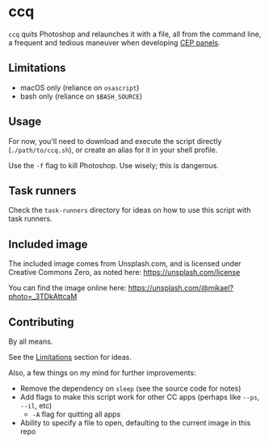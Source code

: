 # ccq

`ccq` quits Photoshop and relaunches it with a file, all from the command line, a frequent and tedious maneuver when developing [CEP panels](https://github.com/adobe-CEP/).

## Limitations

- macOS only (reliance on `osascript`)
- bash only (reliance on `$BASH_SOURCE`)

## Usage

For now, you'll need to download and execute the script directly (`./path/to/ccq.sh`), or create an alias for it in your shell profile.

Use the `-f` flag to kill Photoshop. Use wisely; this is dangerous.

## Task runners

Check the `task-runners` directory for ideas on how to use this script with task runners.

## Included image

The included image comes from Unsplash.com, and is licensed under Creative Commons Zero, as noted here:
https://unsplash.com/license

You can find the image online here:
https://unsplash.com/@mikael?photo=_3TDkAttcaM

## Contributing

By all means.

See the [Limitations](#limitations) section for ideas.

Also, a few things on my mind for further improvements:

- Remove the dependency on `sleep` (see the source code for notes)
- Add flags to make this script work for other CC apps (perhaps like `--ps`, `--il`, etc)
  - `-A` flag for quitting all apps
- Ability to specify a file to open, defaulting to the current image in this repo
